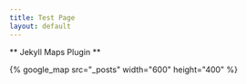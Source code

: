 ```yaml
---
title: Test Page
layout: default
---
```


** Jekyll Maps Plugin **

{% google_map src="_posts" width="600" height="400" %}
